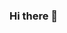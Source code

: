 ### Hi there 👋

<!--
**mabesi/mabesi** is a ✨ _special_ ✨ repository because its `README.md` (this file) appears on your GitHub profile.

Here are some ideas to get you started:

- 🔭 I’m currently working on a personal project
- 🌱 I’m currently learning Dart and Flutter
- 📫 How to reach me: @pliniomabesi
